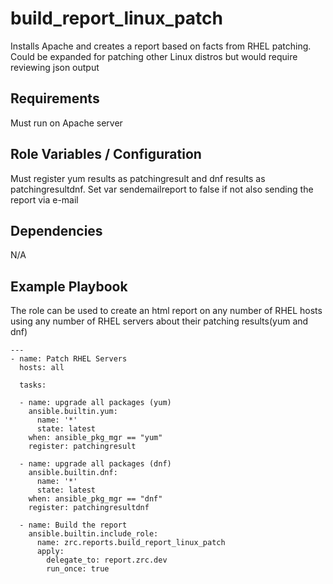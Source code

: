 build_report_linux_patch
========

Installs Apache and creates a report based on facts from RHEL patching. Could be expanded for patching other Linux distros but would require reviewing json output

Requirements
------------

Must run on Apache server

Role Variables / Configuration
--------------

Must register yum results as patchingresult and dnf results as patchingresultdnf. Set var sendemailreport to false if not also sending the report via e-mail

Dependencies
------------

N/A

Example Playbook
----------------

The role can be used to create an html report on any number of RHEL hosts using any number of RHEL servers about their patching results(yum and dnf)


```
---
- name: Patch RHEL Servers
  hosts: all

  tasks:
  
  - name: upgrade all packages (yum)
    ansible.builtin.yum:
      name: '*'
      state: latest
    when: ansible_pkg_mgr == "yum"
    register: patchingresult
  
  - name: upgrade all packages (dnf)
    ansible.builtin.dnf:
      name: '*'
      state: latest
    when: ansible_pkg_mgr == "dnf"
    register: patchingresultdnf
  
  - name: Build the report
    ansible.builtin.include_role:
      name: zrc.reports.build_report_linux_patch
      apply:
        delegate_to: report.zrc.dev
        run_once: true     
```
